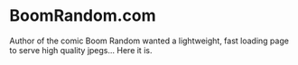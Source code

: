 # BoomRandom.com 

Author of the comic Boom Random wanted a lightweight, fast loading page to serve high quality jpegs... Here it is. 
